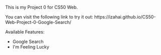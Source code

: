<p>This is my Project 0 for CS50 Web.</p> 
<p>You can visit the following link to try it out: https://izahai.github.io/CS50-Web-Project-0-Google-Search/</p>

<p>Available Features:</p>
<ul>
  <li>Google Search</li>
  <li>I'm Feeling Lucky</li>
</ul>
